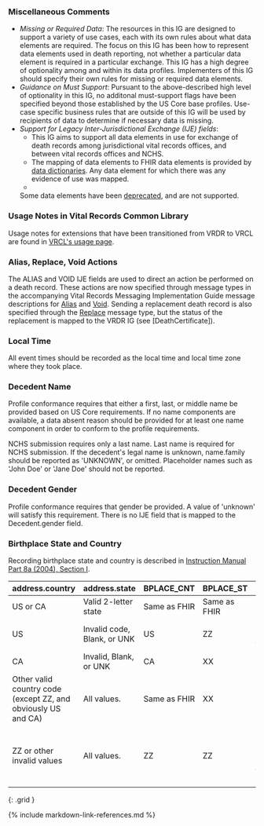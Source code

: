 ### Miscellaneous Comments
* *Missing or Required Data*:  The resources in this IG are designed to support a variety of use cases, each with its own rules about what data elements are required.  The focus on this IG has been how to represent data elements used in death reporting, not whether a particular data element is required in a particular exchange.  This IG has a high degree of optionality among and within its data profiles.  Implementers of this IG should specify their own rules for missing or required data elements. 
* *Guidance on Must Support*:  Pursuant to the above-described high level of optionality in this IG, no additonal must-support flags have been specified beyond those established by the US Core base profiles.   Use-case specific business rules that are outside of this IG will be used by recipients of data to determine if necessary data is missing.
* *Support for Legacy Inter-Jurisdictional Exchange (IJE) fields*:
    * This IG aims to support all data elements in use for exchange of death records among jurisdictional vital records offices, and between vital records offices and NCHS.   
    * The mapping of data elements to FHIR data elements is provided by [data dictionaries](DeathRecordDataDictionary.html).   Any data element for which there was any evidence of use was mapped.   
    * 
    Some data elements have been [deprecated](https://build.fhir.org/ig/HL7/vrdr/DeathRecordDataDictionary.html#not-implemented-content), and are not supported. 

### Usage Notes in Vital Records Common Library
Usage notes for extensions that have been transitioned from VRDR to VRCL are found in [VRCL's usage page]({{site.data.fhir.ver.hl7fhirusvrcommonlibrary}}/usage.html).

### Alias, Replace, Void Actions
The ALIAS and VOID IJE fields are used to direct an action be performed on a death record.  These actions are now specified through message types in the accompanying Vital Records Messaging Implementation Guide message descriptions for [Alias](https://build.fhir.org/ig/nightingaleproject/vital_records_fhir_messaging_ig/branches/main/message.html#alias) and [Void](https://build.fhir.org/ig/nightingaleproject/vital_records_fhir_messaging_ig/branches/main/message.html#void).  Sending a replacement death record is also specified through the [Replace](https://build.fhir.org/ig/nightingaleproject/vital_records_fhir_messaging_ig/branches/main/message.html#replace) message type, but the status of the replacement is mapped to the VRDR IG (see [DeathCertificate]).

### Local Time
All event times should be recorded as the local time and local time zone where they took place.

### Decedent Name
Profile conformance requires that either a first, last, or middle name be provided based on US Core requirements.  If no name components are available, a data absent reason should be provided for at least one name component in order to conform to the profile requirements.

NCHS submission requires only a last name. Last name is required for NCHS submission.  If the decedent's legal name is unknown, name.family should be reported as 'UNKNOWN', or omitted. Placeholder names such as 'John Doe' or 'Jane Doe' should not be reported.

### Decedent Gender
Profile conformance requires that gender be provided.   A value of 'unknown' will satisfy this requirement.   There is no IJE field that is mapped to the Decedent.gender field.

### Birthplace State and Country
Recording birthplace state and country is described in [Instruction Manual Part 8a (2004), Section I](https://www.cdc.gov/nchs/data/dvs/imp8a_printversion_112706.pdf).

| **address.country** | **address.state** | **BPLACE_CNT** | **BPLACE_ST** | **Comment** | 
| ------------------- | ----------------- | -------------- | ------------- | ----------- | 
| US or CA | Valid 2-letter state | Same as FHIR | Same as FHIR | &nbsp; 
| US  | Invalid code, Blank, or UNK | US  | ZZ  |  UNK is equivalent to ZZ. | 
| CA  | Invalid, Blank, or UNK | CA  | XX  |  | 
| Other valid country code (except ZZ, and obviously US and CA) | All values. | Same as FHIR | XX  |  | 
| ZZ or other invalid values | All values. | ZZ  | ZZ  | ZZ is a valid country code in the valueset. | 
{: .grid }

{% include markdown-link-references.md %}

